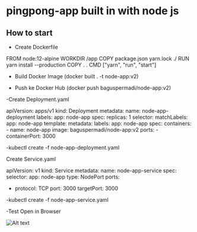 # pingpong-app built in with node js

## How to start
- Create Dockerfile

FROM node:12-alpine
WORKDIR /app
COPY package.json yarn.lock ./
RUN yarn install --production
COPY . .
CMD ["yarn", "run", "start"]

- Build Docker Image 
(docker built . -t node-app:v2)

- Push ke Docker Hub 
(docker push baguspermadi/node-app:v2)

-Create Deployment.yaml

apiVersion: apps/v1
kind: Deployment
metadata:
  name: node-app-deployment
  labels:
    app: node-app
spec:
  replicas: 1
  selector:
    matchLabels:
      app: node-app
  template:
    metadata:
      labels:
        app: node-app 
    spec:
      containers:
      - name: node-app
        image: baguspermadi/node-app:v2
        ports:
        - containerPort: 3000

-kubectl create -f node-app-deployment.yaml

Create Service.yaml

apiVersion: v1
kind: Service
metadata:
  name: node-app-service
spec:
  selector:
    app: node-app 
  type: NodePort
  ports: 
  - protocol: TCP
    port: 3000
    targetPort: 3000

-kubectl create -f node-app-service.yaml

-Test Open in Browser

![Alt text](https://ibb.co/WFk1Lnj "Optional title")
